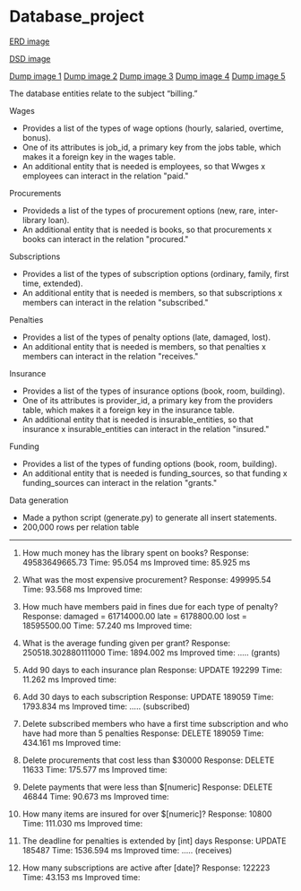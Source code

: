 # Database_project

[ERD image](ERD.png)

[DSD image](DSD.png)

[Dump image 1](Dump1.png)
[Dump image 2](Dump2.png)
[Dump image 3](Dump3.png)
[Dump image 4](Dump4.png)
[Dump image 5](Dump5.png)

The database entities relate to the subject “billing.”

Wages
- Provides a list of the types of wage options (hourly, salaried, overtime, bonus).
- One of its attributes is job_id, a primary key from the jobs table, which makes it a foreign key in the wages table.
- An additional entity that is needed is employees, so that Wwges x employees can interact in the relation "paid."

Procurements
- Provideds a list of the types of procurement options (new, rare, inter-library loan).
- An additional entity that is needed is books, so that procurements x books can interact in the relation "procured."

Subscriptions
- Provides a list of the types of subscription options (ordinary, family, first time, extended).
- An additional entity that is needed is members, so that subscriptions x members can interact in the relation "subscribed."

Penalties
- Provides a list of the types of penalty options (late, damaged, lost).
- An additional entity that is needed is members, so that penalties x members can interact in the relation "receives."

Insurance
- Provides a list of the types of insurance options (book, room, building).
- One of its attributes is provider_id, a primary key from the providers table, which makes it a foreign key in the insurance table.
- An additional entity that is needed is insurable_entities, so that insurance x insurable_entities can interact in the relation "insured."

Funding
- Provides a list of the types of funding options (book, room, building).
- An additional entity that is needed is funding_sources, so that funding x funding_sources can interact in the relation "grants."

Data generation
- Made a python script (generate.py) to generate all insert statements.
- 200,000 rows per relation table


------------------------------------------------------------------------


1. How much money has the library spent on books?
  Response:       49583649665.73
  Time:           95.054 ms
  Improved time:  85.925 ms
  
2. What was the most expensive procurement?
  Response:       499995.54
  Time:           93.568 ms
  Improved time:  

3. How much have members paid in fines due for each type of penalty?
  Response:       damaged = 61714000.00
                  late = 6178800.00
                  lost = 18595500.00
  Time:           57.240 ms
  Improved time: 

4. What is the average funding given per grant?
  Response:       250518.302880111000
  Time:           1894.002 ms
  Improved time:  ..... (grants)

5. Add 90 days to each insurance plan
  Response:       UPDATE 192299
  Time:           11.262 ms
  Improved time: 

6. Add 30 days to each subscription
  Response:       UPDATE 189059
  Time:           1793.834 ms
  Improved time: ..... (subscribed)

7. Delete subscribed members who have a first time subscription and who have had more than 5 penalties
  Response:       DELETE 189059
  Time:           434.161 ms
  Improved time: 

8. Delete procurements that cost less than $30000
  Response:       DELETE 11633
  Time:           175.577 ms
  Improved time: 


1. Delete payments that were less than $[numeric]
  Response:       DELETE 46844
  Time:           90.673 ms
  Improved time: 

2. How many items are insured for over $[numeric]?
  Response:       10800
  Time:           111.030 ms
  Improved time: 

3. The deadline for penalties is extended by [int] days
  Response:       UPDATE 185487
  Time:           1536.594 ms
  Improved time:  ..... (receives)

4. How many subscriptions are active after [date]?
  Response:       122223
  Time:           43.153 ms
  Improved time: 
